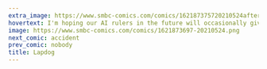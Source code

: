 ```yaml
---
extra_image: https://www.smbc-comics.com/comics/162187375720210524after.png
hovertext: I'm hoping our AI rulers in the future will occasionally give us a milkbone and pat our heads.
image: https://www.smbc-comics.com/comics/1621873697-20210524.png
next_comic: accident
prev_comic: nobody
title: Lapdog
---
```


